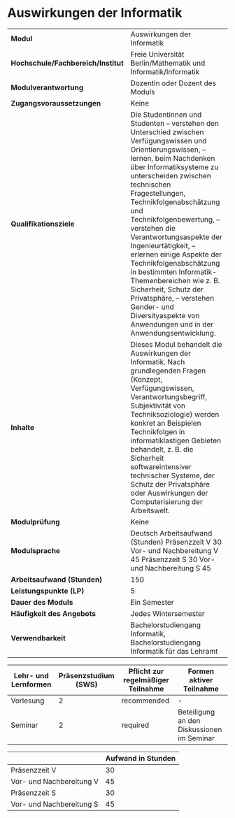 # Auswirkungen der Informatik

| | |
|-|-|
|**Modul**                           | Auswirkungen der Informatik |
|**Hochschule/Fachbereich/Institut** | Freie Universität Berlin/Mathematik und Informatik/Informatik |
|**Modulverantwortung**              | Dozentin oder Dozent des Moduls |
|**Zugangsvoraussetzungen**          | Keine |
|**Qualifikationsziele**             | Die Studentinnen und Studenten – verstehen den Unterschied zwischen Verfügungswissen und Orientierungswissen, – lernen, beim Nachdenken über Informatiksysteme zu unterscheiden zwischen technischen Fragestellungen, Technikfolgenabschätzung und Technikfolgenbewertung, – verstehen die Verantwortungsaspekte der Ingenieurtätigkeit, – erlernen einige Aspekte der Technikfolgenabschätzung in bestimmten Informatik-Themenbereichen wie z. B. Sicherheit, Schutz der Privatsphäre, – verstehen Gender- und Diversityaspekte von Anwendungen und in der Anwendungsentwicklung. |
|**Inhalte**                         | Dieses Modul behandelt die Auswirkungen der Informatik. Nach grundlegenden Fragen (Konzept, Verfügungswissen, Verantwortungsbegriff, Subjektivität von Techniksoziologie) werden konkret an Beispielen Technikfolgen in informatiklastigen Gebieten behandelt, z. B. die Sicherheit softwareintensiver technischer Systeme, der Schutz der Privatsphäre oder Auswirkungen der Computerisierung der Arbeitswelt. |
|**Modulprüfung**                    | Keine |
|**Modulsprache**                    | Deutsch Arbeitsaufwand (Stunden) Präsenzzeit V 30 Vor- und Nachbereitung V 45 Präsenzzeit S 30 Vor- und Nachbereitung S 45 |
|**Arbeitsaufwand (Stunden)**        | 150|
|**Leistungspunkte (LP)**            | 5 |
|**Dauer des Moduls**                | Ein Semester |
|**Häufigkeit des Angebots**         | Jedes Wintersemester |
|**Verwendbarkeit**                  | Bachelorstudiengang Informatik, Bachelorstudiengang Informatik für das Lehramt |

| Lehr- und Lernformen | Präsenzstudium <br> (SWS) | Pflicht zur regelmäßiger Teilnahme | Formen aktiver Teilnahme |
| ---------------------|---------------------------|------------------------------------|------------------------- |
| Vorlesung | 2 | recommended | - |
| Seminar | 2 | required | Beteiligung an den Diskussionen im Seminar |

|   | Aufwand in Stunden |
| - |--------------------|
| Präsenzzeit V | 30 |
| Vor- und Nachbereitung V | 45 |
| Präsenzzeit S | 30 |
| Vor- und Nachbereitung S | 45 |
